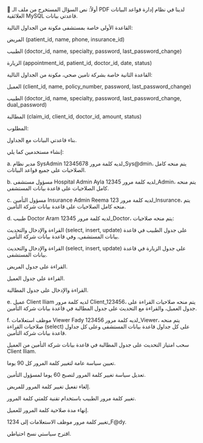 📄 أولاً: نص السؤال المستخرج من ملف الـ PDF
لدينا في نظام إدارة قواعد البيانات العلائقية MySQL قاعدتي بيانات.

القاعدة الأولى خاصة بمستشفى مكونة من الجداول التالية:

المريض (patient_id, name, phone, insurance_id)

الطبيب (doctor_id, name, specialty, password, last_password_change)

الزيارة (appointment_id, patient_id, doctor_id, date, status)

القاعدة الثانية خاصة بشركة تامين صحي، مكونة من الجداول التالية:

العميل (client_id, name, policy_number, password, last_password_change)

الطبيب (doctor_id, name, specialty, password, last_password_change, dual_password)

المطالبة (claim_id, client_id, doctor_id, amount, status)

المطلوب:

بناء قاعدتي البيانات مع الجداول.

إنشاء مستخدمين كما يلي:

a. مدير نظام SysAdmin لديه كلمة مرور 12345678_Sys@dmin، يتم منحه كامل الصلاحيات على جميع قواعد البيانات.

b. مسؤول مستشفى Hospital Admin Ayla لديه كلمة مرور 12345_Admin، يتم منحه كامل الصلاحيات على قاعدة بيانات المستشفى.

c. مسؤول التأمين Insurance Admin Reema لديه كلمة مرور 123_Insurance، يتم منحه كامل الصلاحيات على قاعدة بيانات شركة التأمين.

d. طبيب Doctor Aram لديه كلمة مرور 12345_Doctor، يتم منحه صلاحيات:

القراءة والإدخال والتحديث (select, insert, update) على جدول الطبيب في قاعدة بيانات المستشفى، وفي قاعدة بيانات شركة التأمين.

القراءة والإدخال والتحديث (select, insert, update) على جدول الزيارة في قاعدة بيانات المستشفى.

القراءة على جدول المريض.

القراءة على جدول العميل.

القراءة والإدخال على جدول المطالبة.

e. عميل Client Iliam لديه كلمة مرور Client_123456، يتم منحه صلاحيات القراءة على جدول العميل، والقراءة مع التحديث على جدول المطالبة في قاعدة بيانات شركة التأمين.

f. موظف استعلامات Viewer Fady لديه كلمة مرور 123456_Viewer، يتم منحه صلاحيات القراءة (select) على كل جداول قاعدة بيانات المستشفى وعلى كل جداول قاعدة بيانات شركة التأمين.

سحب امتياز التحديث على جدول المطالبة في قاعدة بيانات شركة التأمين من العميل Client Iliam.

تعيين سياسة عامة لتغيير كلمة المرور كل 90 يوما.

تعديل سياسة تغيير كلمة المرور لتصبح 60 يوما لمسؤول التأمين.

إلغاء تفعيل تغيير كلمة المرور للمريض.

تغيير كلمة مرور الطبيب باستخدام تقنية كلمتي كلمة المرور.

إنهاء مدة صلاحية كلمة المرور للعميل.

تغيير كلمة مرور موظف الاستعلامات إلى 1234_F@dy.

اقترح سياستي نسخ احتياطي.